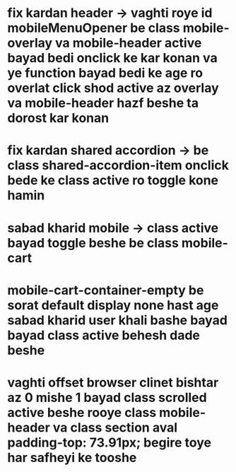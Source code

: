 # fix kardan header -> vaghti roye id mobileMenuOpener be class mobile-overlay va mobile-header active bayad bedi onclick ke kar konan va ye function bayad bedi ke age ro overlat click shod active az overlay va mobile-header hazf beshe ta dorost kar konan

# fix kardan shared accordion -> be class shared-accordion-item onclick bede ke class active ro toggle kone hamin

# sabad kharid mobile -> class active bayad toggle beshe be class mobile-cart

# mobile-cart-container-empty be sorat default display none hast age sabad kharid user khali bashe bayad bayad class active behesh dade beshe

# vaghti offset browser clinet bishtar az 0 mishe 1 bayad class scrolled active beshe rooye class mobile-header va class section aval padding-top: 73.91px; begire toye har safheyi ke tooshe

